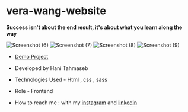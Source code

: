 # vera-wang-website
**Success isn't about the end result, it's about what you learn along the way**

![Screenshot (6)](https://github.com/haniehtahmaseb/vera-wang-website/assets/155815327/ff4663e4-9131-4352-a9f2-eb514a554220)
![Screenshot (7)](https://github.com/haniehtahmaseb/vera-wang-website/assets/155815327/9e957248-24cb-4eec-a100-ec54673c7383)
![Screenshot (8)](https://github.com/haniehtahmaseb/vera-wang-website/assets/155815327/fb6c572f-66c4-4fbd-90bc-8f387827ee4f)
![Screenshot (9)](https://github.com/haniehtahmaseb/vera-wang-website/assets/155815327/b19bad18-03b2-4d69-8804-fb22413cad28)

- [Demo Project](https://haniehtahmaseb.github.io/vera-wang-website/verawang.html)

- Developed by Hani Tahmaseb

- Technologies Used - Html , css , sass

- Role - Frontend

- How to reach me : with my [instagram](https://instagram.com/haniehtahmaseb) and [linkedin](https://linkedin.com/in/hani-tahmaseb-a52212212)



